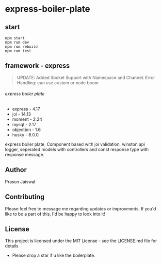 # express-boiler-plate
## start 
```
npm start
npm run dev
npm run rebuild
npm run test
```

## framework - express

>UPDATE: Added Socket Support with Namespace and Channel.
Error Handling: can use custom or node boom 

###### express boiler plate 
* express   -  4.17
* joi       - 14.13
* moment    -  2.24
* mysql     -  2.17
* objection -  1.6
* husky     -  6.0.0 

express boiler plate, Component based with joi validation, winston api logger, seperated models with controllers and const response type with response message. 

## Author
Prasun Jaiswal

## Contributing
Please feel free to message me regarding updates or improvments. If you'd like to be a part of this, I'd be happy to look into it!

## License
This project is licensed under the MIT License - see the LICENSE.md file for details

* Please drop a star if u like the boilerplate.

